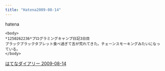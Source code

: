 ```yaml
---
title: "Hatena2009-08-14"
---
```


hatena

```
<body>
*1250262236*プログラミングキャンプ日記3日目
ブラックブラックタブレット食べ過ぎて舌が荒れてきた。チェーンスモーキングみたいになっている。
</body>
```


[はてなダイアリー 2009-08-14](https://nishiohirokazu.hatenadiary.org/archive/2009/08/14)